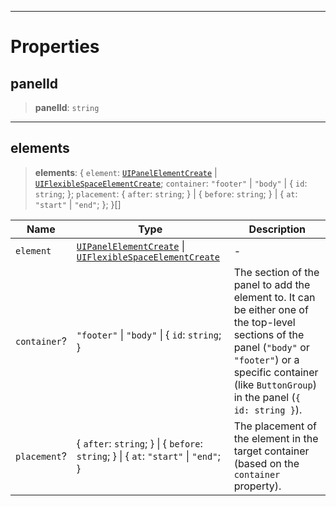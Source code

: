 ***

# Properties

## panelId

> **panelId**: `string`

***

## elements

> **elements**: \{ `element`: [`UIPanelElementCreate`](UIPanelElementCreate.md) | [`UIFlexibleSpaceElementCreate`](UIFlexibleSpaceElementCreate.md); `container`: `"footer"` | `"body"` | \{ `id`: `string`; }; `placement`: \{ `after`: `string`; } | \{ `before`: `string`; } | \{ `at`: `"start"` | `"end"`; }; }\[]

| Name         | Type                                                                                                                   | Description                                                                                                                                                                                                        |
| ------------ | ---------------------------------------------------------------------------------------------------------------------- | ------------------------------------------------------------------------------------------------------------------------------------------------------------------------------------------------------------------ |
| `element`    | [`UIPanelElementCreate`](UIPanelElementCreate.md) \| [`UIFlexibleSpaceElementCreate`](UIFlexibleSpaceElementCreate.md) | -                                                                                                                                                                                                                  |
| `container`? | `"footer"` \| `"body"` \| \{ `id`: `string`; }                                                                         | The section of the panel to add the element to. It can be either one of the top-level sections of the panel (`"body"` or `"footer"`) or a specific container (like `ButtonGroup`) in the panel (`{ id: string }`). |
| `placement`? | \{ `after`: `string`; } \| \{ `before`: `string`; } \| \{ `at`: `"start"` \| `"end"`; }                                | The placement of the element in the target container (based on the `container` property).                                                                                                                          |
